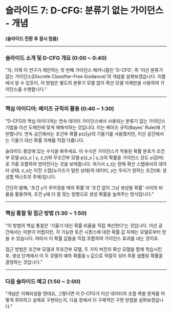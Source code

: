 # 슬라이드 7: D-CFG: 분류기 없는 가이던스 - 개념

**(슬라이드 전환 후 잠시 멈춤)**

---

### **슬라이드 소개 및 D-CFG 개요 (0:00 ~ 0:40)**

"자, 이제 이 연구가 제안하는 첫 번째 가이던스 메커니즘인 'D-CFG', 즉 '이산 분류기 없는 가이던스(Discrete Classifier-Free Guidance)'의 개념을 살펴보겠습니다. 이름에서 알 수 있듯이, 이 방법은 별도의 분류기 모델 없이 확산 모델 자체만을 사용하여 가이던스를 수행합니다."

---

### **핵심 아이디어: 베이즈 규칙의 활용 (0:40 ~ 1:30)**

"D-CFG의 핵심 아이디어는 연속 데이터 가이던스에서 사용되는 분류기 없는 가이던스 기법을 이산 도메인에 맞게 재해석하는 것입니다. 이는 베이즈 규칙(Bayes' Rule)에 기반합니다. 연속 공간에서는 조건부 확률 p(z|y)의 기울기를 사용했지만, 이산 공간에서는 기울기 대신 확률 자체를 직접 다룹니다.

슬라이드 중앙에 있는 수식을 봐주세요. 이 수식은 가이던스가 적용된 확률 분포가 조건부 모델 p(z_s | y, z_t)와 무조건부 모델 p(z_s | z_t)의 확률을 가이던스 강도 γ(감마)로 가중 조합하여 얻어진다는 것을 보여줍니다. 여기서 z_t는 현재 확산 스텝에서의 데이터 상태, z_s는 이전 스텝(노이즈가 덜한 상태)의 데이터, y는 우리가 원하는 조건(예: 생성할 텍스트의 주제)입니다.

간단히 말해, '조건 y가 주어졌을 때의 확률'과 '조건 없이 그냥 생성될 확률' 사이의 비율을 활용하여, 조건 y에 더 잘 맞는 방향으로 생성 확률을 높여주는 방식입니다."

---

### **핵심 통찰 및 접근 방법 (1:30 ~ 1:50)**

"이 방법의 핵심 통찰은 '기울기 대신 확률 비율을 직접 계산한다'는 것입니다. 이산 공간에서는 미분이 어렵지만, 각 가능한 토큰 시퀀스에 대한 확률 값 자체는 모델로부터 얻을 수 있습니다. 따라서 이 확률 값들을 직접 조합하여 가이던스 효과를 내는 것이죠.

접근 방법은 조건부 모델과 무조건부 모델, 두 가지 버전의 확산 모델을 함께 학습시킨 후, 생성 단계에서 이 두 모델의 예측 확률을 γ 값으로 적절히 섞어 최종 샘플링 확률을 결정하는 것입니다."

---

### **다음 슬라이드 예고 (1:50 ~ 2:00)**

"개념은 이해되셨을 텐데요, 그렇다면 이 D-CFG가 이산 데이터의 조합 폭발 문제를 어떻게 회피하고 실제로 구현되는지, 다음 장에서 더 구체적인 구현 방법을 살펴보겠습니다."
